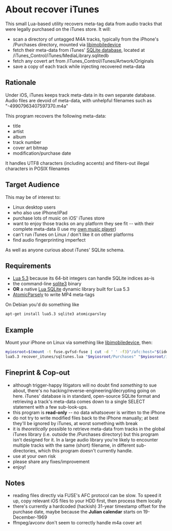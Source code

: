 # About recover iTunes

This small Lua-based utility recovers meta-tag data from audio tracks that were legally purchased on the iTunes store. It will:

* scan a directory of untagged M4A tracks, typically from the iPhone's /Purchases directory, mounted via [libimobiledevice](http://www.libimobiledevice.org)
* fetch their meta-data from iTunes' [SQLite database](http://www.sqlite.org), located at /iTunes_Control/iTunes/MediaLibrary.sqlitedb
* fetch any covert art from /iTunes_Control/iTunes/Artwork/Originals
* save a copy of each track while injecting recovered meta-data


## Rationale

Under iOS, iTunes keeps track meta-data in its own separate database. Audio files are devoid of meta-data, with unhelpful filenames such as "-49907963407597370.m4a"

This program recovers the following meta-data:

* title
* artist
* album
* track number
* cover art bitmap
* modification/purchase date

It handles UTF8 characters (including accents) and filters-out illegal characters in POSIX filenames


## Target Audience

This may be of interest to:

* Linux desktop users
* who also use iPhone/iPad
* purchase lots of music on iOS' iTunes store
* want to enjoy those tracks on any platform they see fit -- with their complete meta-data (I use my [own music player](http://www.laufenberg.ch/lxmusic/))
* can't run iTunes on Linux / don't like it on other platforms
* find audio fingerprinting imperfect

As well as anyone curious about iTunes' SQLite schema.


## Requirements

* [Lua 5.3](http://github.com/lua) because its 64-bit integers can handle SQLite indices as-is
* the command-line [sqlite3](https://packages.debian.org/jessie/sqlite3) binary
* **OR** a native [Lua SQLite](https://github.com/LuaDist2/lsqlite3) dynamic library built for Lua 5.3
* [AtomicParsely](https://github.com/wez/atomicparsley) to write MP4 meta-tags

On Debian you'd do something like

```bash
apt-get install lua5.3 sqlite3 atomicparsley
```


## Example

Mount your iPhone on Linux via something like [libimobiledevice](http://www.libimobiledevice.org), then:

```bash
myiosroot=$(mount -t fuse.gvfsd-fuse | cut -d ' ' -f3)"/afc:host="$(ideviceinfo -k UniqueDeviceID)
lua5.3 recover_itunes/sqltunes.lua "$myiosroot/Purchases" "$myiosroot/iTunes_Control/iTunes" out
```


## Fineprint & Cop-out

* although trigger-happy litigators will no doubt find *something* to sue about, there's no hacking/reverse-engineering/decrypting going on here. iTunes' database is in standard, open-source SQLite format and retrieving a track's meta-data comes down to a single SELECT statement with a few sub-look-ups.
* this program is **read-only** -- no data whatsoever is written to the iPhone
* do not try to write modified files back to the iPhone manually; at best they'll be ignored by iTunes, at worst something with break
* it is *theoretically* possible to retrieve meta-data from tracks in the global iTunes library (i.e. outside the /Purchases directory) but this program isn't designed for it. In a large audio library you're likely to encounter multiple tracks with the same (short) filename, in different sub-directories, which this program doesn't currently handle.
* use at your own risk
* please share any fixes/improvement
* enjoy!


## Notes

* reading files directly via FUSE's AFC protocol can be slow. To speed it up, copy relevant iOS files to your HDD first, then process them locally
* there's currently a hardcoded (hackish) 31-year timestamp offset for the purchase date, maybe because the **Julian calendar** starts on 19-December-1969
* ffmpeg/avconv don't seem to correctly handle m4a cover art

